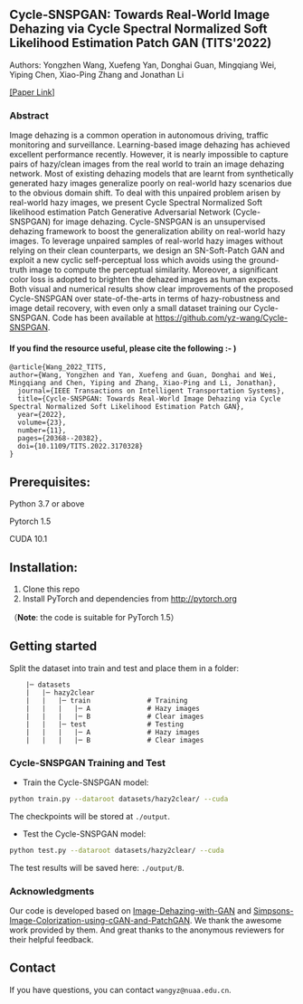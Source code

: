 ## Cycle-SNSPGAN: Towards Real-World Image Dehazing via Cycle Spectral Normalized Soft Likelihood Estimation Patch GAN (TITS'2022)

Authors: Yongzhen Wang, Xuefeng Yan, Donghai Guan, Mingqiang Wei, Yiping Chen, Xiao-Ping Zhang and Jonathan Li

[[Paper Link]](https://ieeexplore.ieee.org/document/9766195) 

### Abstract

Image dehazing is a common operation in autonomous driving, traffic monitoring and surveillance. Learning-based image dehazing has achieved excellent performance recently. However, it is nearly impossible to capture pairs of hazy/clean images from the real world to train an image dehazing network. Most of existing dehazing models that are learnt from synthetically generated hazy images generalize poorly on real-world hazy scenarios due to the obvious domain shift.
To deal with this unpaired problem arisen by real-world hazy images, we present Cycle Spectral Normalized Soft likelihood estimation Patch Generative Adversarial Network (Cycle-SNSPGAN) for image dehazing. Cycle-SNSPGAN is an unsupervised dehazing framework to boost the generalization ability on real-world hazy images.
To leverage unpaired samples of real-world hazy images without relying on their clean counterparts, we design an SN-Soft-Patch GAN and exploit a new cyclic self-perceptual loss which avoids using the ground-truth image to compute the perceptual similarity. Moreover, a significant color loss is adopted to brighten the dehazed images as human expects.
Both visual and numerical results show clear improvements of the proposed Cycle-SNSPGAN over state-of-the-arts in terms of hazy-robustness and image detail recovery, with even only a small dataset training our Cycle-SNSPGAN. Code has been available at https://github.com/yz-wang/Cycle-SNSPGAN.

#### If you find the resource useful, please cite the following :- )

```
@article{Wang_2022_TITS,
author={Wang, Yongzhen and Yan, Xuefeng and Guan, Donghai and Wei, Mingqiang and Chen, Yiping and Zhang, Xiao-Ping and Li, Jonathan},
  journal={IEEE Transactions on Intelligent Transportation Systems}, 
  title={Cycle-SNSPGAN: Towards Real-World Image Dehazing via Cycle Spectral Normalized Soft Likelihood Estimation Patch GAN}, 
  year={2022},
  volume={23},
  number={11},
  pages={20368--20382},
  doi={10.1109/TITS.2022.3170328}
}
```  

## Prerequisites:
Python 3.7 or above

Pytorch 1.5

CUDA 10.1

## Installation:

1. Clone this repo
2. Install PyTorch and dependencies from http://pytorch.org 

（**Note**: the code is suitable for PyTorch 1.5）



## Getting started
 

Split the dataset into train and test and place them in a folder:

```
    |─ datasets                   
    |   |─ hazy2clear        
    |   |   |─ train              # Training
    |   |   |   |─ A              # Hazy images
    |   |   |   |─ B              # Clear images
    |   |   |─ test               # Testing
    |   |   |   |─ A              # Hazy images
    |   |   |   |─ B              # Clear images
```



### Cycle-SNSPGAN Training and Test

- Train the Cycle-SNSPGAN model:
```bash
python train.py --dataroot datasets/hazy2clear/ --cuda 
```
The checkpoints will be stored at `./output`.

- Test the Cycle-SNSPGAN model:
```bash
python test.py --dataroot datasets/hazy2clear/ --cuda
```
The test results will be saved here: `./output/B`.


### Acknowledgments
Our code is developed based on [Image-Dehazing-with-GAN](https://github.com/kkjishnu/Image-Dehazing-with-GAN) and [Simpsons-Image-Colorization-using-cGAN-and-PatchGAN](https://github.com/alexandrahotti/Simpsons-Image-Colorization-using-cGAN-and-PatchGAN). We thank the awesome work provided by them.
And great thanks to the anonymous reviewers for their helpful feedback.


## Contact

If you have questions, you can contact `wangyz@nuaa.edu.cn`.

